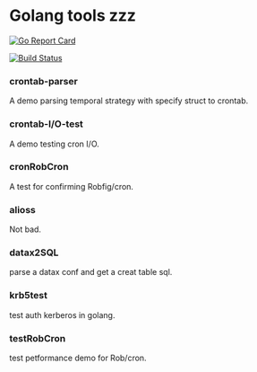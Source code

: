
# Golang tools zzz

[![Go Report Card](https://goreportcard.com/badge/github.com/touch-head-optimistically/mygolangtools)](https://goreportcard.com/report/github.com/touch-head-optimistically/mygolangtools)

[![Build Status](https://travis-ci.org/touch-head-optimistically/mygolangtools.svg?branch=master)](https://travis-ci.org/touch-head-optimistically/mygolangtools)

###     crontab-parser
A demo parsing temporal strategy with specify struct to crontab.

###     crontab-I/O-test
A demo testing cron I/O.

###     cronRobCron
A test for confirming Robfig/cron.

###     alioss
Not bad.

###		datax2SQL
parse a datax conf and get a creat table sql.

###		krb5test
test auth kerberos in golang.

###     testRobCron
test petformance demo for Rob/cron. 




